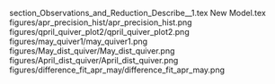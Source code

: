 section_Observations_and_Reduction_Describe__1.tex
New Model.tex
figures/apr_precision_hist/apr_precision_hist.png
figures/qpril_quiver_plot2/qpril_quiver_plot2.png
figures/may_quiver1/may_quiver1.png
figures/May_dist_quiver/May_dist_quiver.png
figures/April_dist_quiver/April_dist_quiver.png
figures/difference_fit_apr_may/difference_fit_apr_may.png